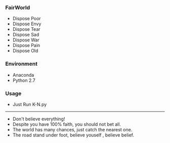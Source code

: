 ### FairWorld
* Dispose Poor
* Dispose Envy
* Dispose Tear
* Dispose Sad
* Dispose War
* Dispose Pain
* Dispose Old

### Environment
* Anaconda
* Python 2.7

### Usage
* Just Run K-N.py

***
* Don't believe everything!
* Despite you have 100% faith, you should not bet all.
* The world has many chances, just catch the nearest one.
* The road stand under foot, believe youself , believe belief.

